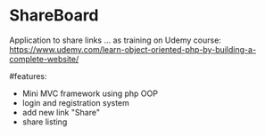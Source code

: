 # ShareBoard
Application to share links ... 
as training on Udemy course:  
https://www.udemy.com/learn-object-oriented-php-by-building-a-complete-website/


#features:
- Mini MVC framework using php OOP
- login and registration system
- add new link "Share"
- share listing
